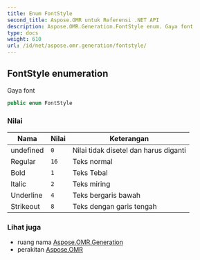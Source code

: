 ```yaml
---
title: Enum FontStyle
second_title: Aspose.OMR untuk Referensi .NET API
description: Aspose.OMR.Generation.FontStyle enum. Gaya font
type: docs
weight: 610
url: /id/net/aspose.omr.generation/fontstyle/
---
```

## FontStyle enumeration

Gaya font

```csharp
public enum FontStyle
```

### Nilai

| Nama | Nilai | Keterangan |
| --- | --- | --- |
| undefined | `0` | Nilai tidak disetel dan harus diganti |
| Regular | `16` | Teks normal |
| Bold | `1` | Teks Tebal |
| Italic | `2` | Teks miring |
| Underline | `4` | Teks bergaris bawah |
| Strikeout | `8` | Teks dengan garis tengah |

### Lihat juga

* ruang nama [Aspose.OMR.Generation](../../aspose.omr.generation/)
* perakitan [Aspose.OMR](../../)


